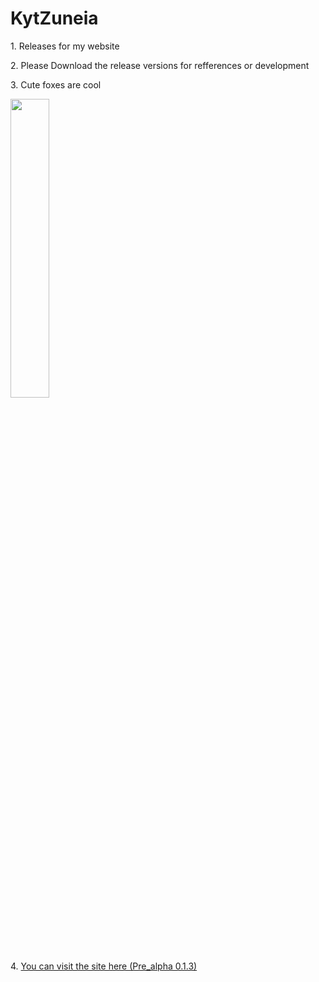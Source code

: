 # KytZuneia
<p>1. Releases for my website</p>
<p>2. Please Download the release versions for refferences or development</p>
<p>3. Cute foxes are cool</p>
<picture>
<img src="https://upload.wikimedia.org/wikipedia/commons/0/03/Vulpes_vulpes_laying_in_snow.jpg" width="35%" height="35%">
  </picture>
  <p>4.
<a href="https://daskpfoundation.github.io/KytZuneia/Pre-Alpha%200.1.3/De_Home.html">You can visit the site here (Pre_alpha 0.1.3)</a>
  </p>
